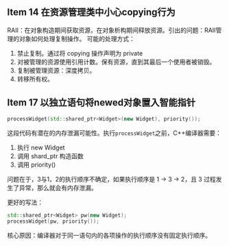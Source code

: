 ## Item 14 在资源管理类中小心copying行为

RAII：在对象构造期间获取资源，在对象析构期间释放资源。引出的问题：RAII管理的对象如何处理复制操作。
可能的处理方式：
1. 禁止复制。通过将 copying 操作声明为 private
2. 对被管理的资源使用引用计数。保有资源，直到其最后一个使用者被销毁。
3. 复制被管理资源：深度拷贝。
4. 转移所有权。

## Item 17 以独立语句将newed对象置入智能指针
```c++
processWidget(std::shared_ptr<Widget>(new Widget), priority());
```
这段代码有潜在的内存泄漏可能性。执行`processWidget`之前，C++编译器需要：
1. 执行 new Widget
2. 调用 shard_ptr 构造函数
3. 调用 priority()

问题在于，3与1，2的执行顺序不确定，如果执行顺序是 1 -> 3 -> 2，且 3 过程发生了异常，那么就会有内存泄漏。

更好的写法：
```c++
std::shared_ptr<Widget> pw(new Widget);
processWidget(pw, priority());
```

核心原因：编译器对于同一语句内的各项操作的执行顺序没有固定执行顺序。